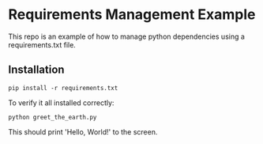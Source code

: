 # Requirements Management Example

This repo is an example of how to manage python dependencies using a requirements.txt file.

## Installation

`pip install -r requirements.txt`

To verify it all installed correctly:

`python greet_the_earth.py`

This should print 'Hello, World!' to the screen.
